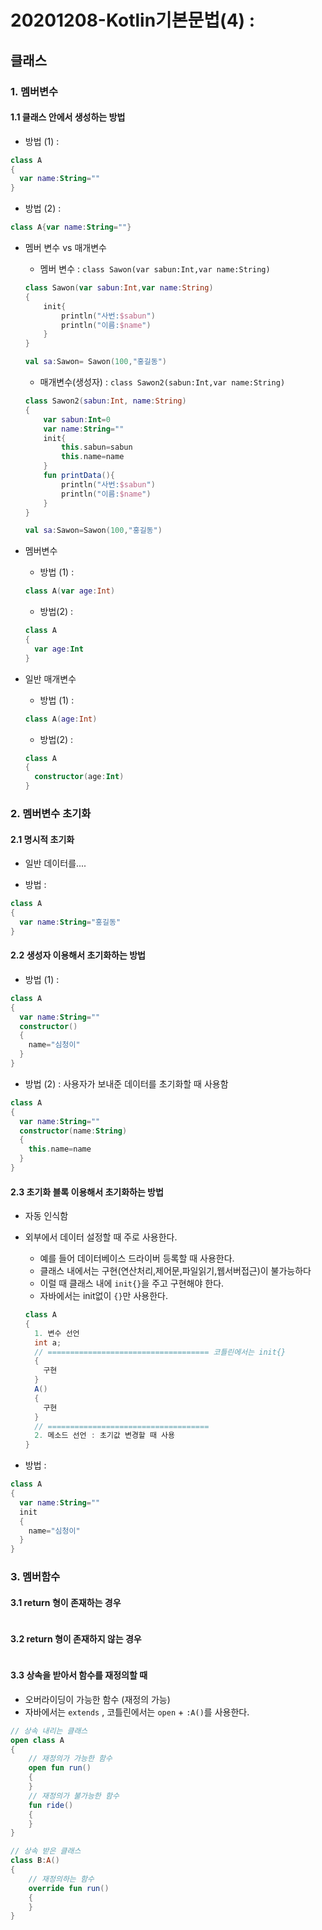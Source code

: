 # 20201208-Kotlin기본문법(4) : 

## 클래스

### 1. 멤버변수

#### 1.1 클래스 안에서 생성하는 방법

- 방법 (1) : 

```kotlin
class A
{
  var name:String=""
}
```

- 방법 (2) : 

```kotlin
class A{var name:String=""}
```

- 멤버 변수 vs 매개변수
  - 멤버 변수 : `class Sawon(var sabun:Int,var name:String)`
  
  ```kotlin
  class Sawon(var sabun:Int,var name:String)
  {
      init{
          println("사번:$sabun")
          println("이름:$name")
      }
  }

  val sa:Sawon= Sawon(100,"홍길동")
  ```
  
  - 매개변수(생성자) : `class Sawon2(sabun:Int,var name:String)`
  
  ```kotlin
  class Sawon2(sabun:Int, name:String)
  {
      var sabun:Int=0
      var name:String=""
      init{
          this.sabun=sabun
          this.name=name
      }
      fun printData(){
          println("사번:$sabun")
          println("이름:$name")
      }
  }

  val sa:Sawon=Sawon(100,"홍길동")
  ```  

- 멤버변수

  - 방법 (1) : 

  ```kotlin
  class A(var age:Int)
  ```

  - 방법(2) : 

  ```kotlin
  class A
  {
    var age:Int
  }
  ```

- 일반 매개변수

  - 방법 (1) : 

  ```kotlin
  class A(age:Int)
  ```

  - 방법(2) : 

  ```kotlin
  class A
  {
    constructor(age:Int)
  }
  ```


### 2. 멤버변수 초기화
#### 2.1 명시적 초기화 
- 일반 데이터를....

- 방법 : 

```kotlin
class A
{
  var name:String="홍길동"
}
```


#### 2.2 생성자 이용해서 초기화하는 방법

- 방법 (1) : 

```kotlin
class A
{
  var name:String=""
  constructor()
  {
    name="심청이"
  }
}
```

- 방법 (2) : 사용자가 보내준 데이터를 초기화할 때 사용함 

```kotlin
class A
{
  var name:String=""
  constructor(name:String)
  {
    this.name=name
  }
}
```


#### 2.3 초기화 블록 이용해서 초기화하는 방법
- 자동 인식함
  
- 외부에서 데이터 설정할 때 주로 사용한다.
  - 예를 들어 데이터베이스 드라이버 등록할 때 사용한다.
  - 클래스 내에서는 구현(연산처리,제어문,파일읽기,웹서버접근)이 불가능하다
  - 이럴 때 클래스 내에 `init{}`을 주고 구현해야 한다. 
  - 자바에서는 init없이 `{}`만 사용한다.
  
  ```java
  class A
  {
    1. 변수 선언
    int a;
    // ==================================== 코틀린에서는 init{}
    {
      구현
    }
    A()
    {
      구현
    }
    // ==================================== 
    2. 메소드 선언 : 초기값 변경할 때 사용
  }
  ```
  

- 방법 : 

```kotlin
class A
{
  var name:String=""
  init
  {
    name="심청이"
  }
}
```

### 3. 멤버함수

#### 3.1 return 형이 존재하는 경우

```kotlin

```


#### 3.2 return 형이 존재하지 않는 경우


```kotlin

```


#### 3.3 상속을 받아서 함수를 재정의할 때 
- 오버라이딩이 가능한 함수 (재정의 가능)
- 자바에서는 `extends` , 코틀린에서는 `open` + `:A()`를 사용한다.


```kotlin
// 상속 내리는 클래스
open class A
{
    // 재정의가 가능한 함수
    open fun run()
    {
    }
    // 재정의가 불가능한 함수
    fun ride()
    {
    }
}

// 상속 받은 클래스
class B:A()
{
    // 재정의하는 함수
    override fun run()
    {
    }
}
```
